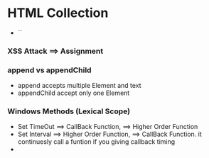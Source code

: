 # HTML Collection

- ``

### XSS Attack ==> Assignment

### append vs appendChild

- append accepts multiple Element and text
- appendChild accept only one Element

### Windows Methods (Lexical Scope)

- Set TimeOut ==> CallBack Function, ==> Higher Order Function
- Set Interval ==> Higher Order Function, ==> CallBack Function. it continuesly call a funtion if you giving callback timing
-
